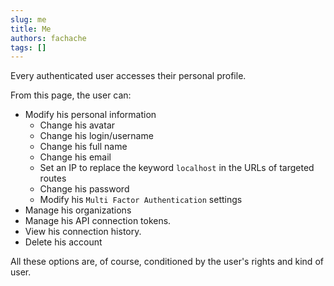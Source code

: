 ```yaml
---
slug: me
title: Me
authors: fachache
tags: []
---
```


Every authenticated user accesses their personal profile.

From this page, the user can:

 - Modify his personal information
   - Change his avatar
   - Change his login/username
   - Change his full name
   - Change his email
   - Set an IP to replace the keyword `localhost` in the URLs of targeted routes
   - Change his password
   - Modify his `Multi Factor Authentication` settings
 - Manage his organizations
 - Manage his API connection tokens.
 - View his connection history.
 - Delete his account

All these options are, of course, conditioned by the user's rights and kind of user.

